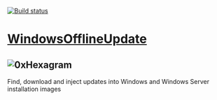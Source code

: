 [![Build status](https://ci.appveyor.com/api/projects/status/0si7o4fmm6j7mvtp?svg=true)](https://ci.appveyor.com/project/mao/windowsofflineupdate)

# [WindowsOfflineUpdate](https://github.com/turboBasic/WindowsOfflineUpdate)

## ![0xHexagram][hexagram]

Find, download and inject updates into Windows and Windows Server installation images


[hexagram]: https://gist.githubusercontent.com/TurboBasic/9dfd228781a46c7b7076ec56bc40d5ab/raw/03942052ba28c4dc483efcd0ebf4bfc6809ed0d0/hexagram3D.png 'hexagram of Wisdom'
